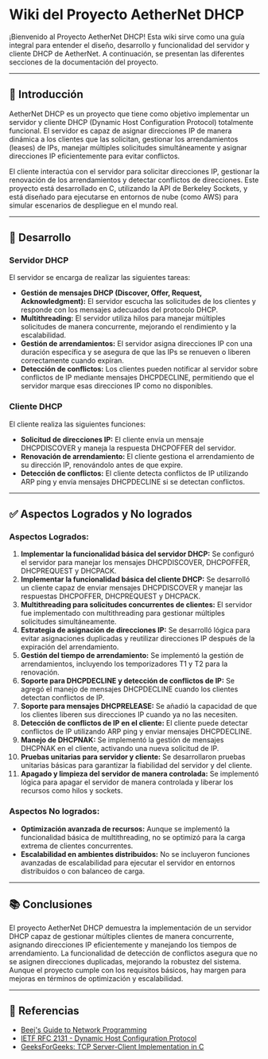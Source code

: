 # Wiki del Proyecto AetherNet DHCP

¡Bienvenido al Proyecto AetherNet DHCP! Esta wiki sirve como una guía integral para entender el diseño, desarrollo y funcionalidad del servidor y cliente DHCP de AetherNet. A continuación, se presentan las diferentes secciones de la documentación del proyecto.

---

## 📜 **Introducción**

AetherNet DHCP es un proyecto que tiene como objetivo implementar un servidor y cliente DHCP (Dynamic Host Configuration Protocol) totalmente funcional. El servidor es capaz de asignar direcciones IP de manera dinámica a los clientes que las solicitan, gestionar los arrendamientos (leases) de IPs, manejar múltiples solicitudes simultáneamente y asignar direcciones IP eficientemente para evitar conflictos.

El cliente interactúa con el servidor para solicitar direcciones IP, gestionar la renovación de los arrendamientos y detectar conflictos de direcciones. Este proyecto está desarrollado en C, utilizando la API de Berkeley Sockets, y está diseñado para ejecutarse en entornos de nube (como AWS) para simular escenarios de despliegue en el mundo real.

---

## 🔧 **Desarrollo**

### **Servidor DHCP**
El servidor se encarga de realizar las siguientes tareas:
- **Gestión de mensajes DHCP (Discover, Offer, Request, Acknowledgment):** El servidor escucha las solicitudes de los clientes y responde con los mensajes adecuados del protocolo DHCP.
- **Multithreading:** El servidor utiliza hilos para manejar múltiples solicitudes de manera concurrente, mejorando el rendimiento y la escalabilidad.
- **Gestión de arrendamientos:** El servidor asigna direcciones IP con una duración específica y se asegura de que las IPs se renueven o liberen correctamente cuando expiran.
- **Detección de conflictos:** Los clientes pueden notificar al servidor sobre conflictos de IP mediante mensajes DHCPDECLINE, permitiendo que el servidor marque esas direcciones IP como no disponibles.

### **Cliente DHCP**
El cliente realiza las siguientes funciones:
- **Solicitud de direcciones IP:** El cliente envía un mensaje DHCPDISCOVER y maneja la respuesta DHCPOFFER del servidor.
- **Renovación de arrendamiento:** El cliente gestiona el arrendamiento de su dirección IP, renovándolo antes de que expire.
- **Detección de conflictos:** El cliente detecta conflictos de IP utilizando ARP ping y envía mensajes DHCPDECLINE si se detectan conflictos.

---

## ✅ **Aspectos Logrados y No logrados**

### **Aspectos Logrados:**
1. **Implementar la funcionalidad básica del servidor DHCP:** Se configuró el servidor para manejar los mensajes DHCPDISCOVER, DHCPOFFER, DHCPREQUEST y DHCPACK.
2. **Implementar la funcionalidad básica del cliente DHCP:** Se desarrolló un cliente capaz de enviar mensajes DHCPDISCOVER y manejar las respuestas DHCPOFFER, DHCPREQUEST y DHCPACK.
3. **Multithreading para solicitudes concurrentes de clientes:** El servidor fue implementado con multithreading para gestionar múltiples solicitudes simultáneamente.
4. **Estrategia de asignación de direcciones IP:** Se desarrolló lógica para evitar asignaciones duplicadas y reutilizar direcciones IP después de la expiración del arrendamiento.
5. **Gestión del tiempo de arrendamiento:** Se implementó la gestión de arrendamientos, incluyendo los temporizadores T1 y T2 para la renovación.
6. **Soporte para DHCPDECLINE y detección de conflictos de IP:** Se agregó el manejo de mensajes DHCPDECLINE cuando los clientes detectan conflictos de IP.
7. **Soporte para mensajes DHCPRELEASE:** Se añadió la capacidad de que los clientes liberen sus direcciones IP cuando ya no las necesiten.
8. **Detección de conflictos de IP en el cliente:** El cliente puede detectar conflictos de IP utilizando ARP ping y enviar mensajes DHCPDECLINE.
9. **Manejo de DHCPNAK:** Se implementó la gestión de mensajes DHCPNAK en el cliente, activando una nueva solicitud de IP.
10. **Pruebas unitarias para servidor y cliente:** Se desarrollaron pruebas unitarias básicas para garantizar la fiabilidad del servidor y del cliente.
11. **Apagado y limpieza del servidor de manera controlada:** Se implementó lógica para apagar el servidor de manera controlada y liberar los recursos como hilos y sockets.

### **Aspectos No logrados:**
- **Optimización avanzada de recursos:** Aunque se implementó la funcionalidad básica de multithreading, no se optimizó para la carga extrema de clientes concurrentes.
- **Escalabilidad en ambientes distribuidos:** No se incluyeron funciones avanzadas de escalabilidad para ejecutar el servidor en entornos distribuidos o con balanceo de carga.

---

## 📚 **Conclusiones**

El proyecto AetherNet DHCP demuestra la implementación de un servidor DHCP capaz de gestionar múltiples clientes de manera concurrente, asignando direcciones IP eficientemente y manejando los tiempos de arrendamiento. La funcionalidad de detección de conflictos asegura que no se asignen direcciones duplicadas, mejorando la robustez del sistema. Aunque el proyecto cumple con los requisitos básicos, hay margen para mejoras en términos de optimización y escalabilidad.

---

## 🔗 **Referencias**

- [Beej's Guide to Network Programming](https://beej.us/guide/bgnet/)
- [IETF RFC 2131 - Dynamic Host Configuration Protocol](https://datatracker.ietf.org/doc/html/rfc2131)
- [GeeksForGeeks: TCP Server-Client Implementation in C](https://www.geeksforgeeks.org/tcp-server-client-implementation-in-c/)
